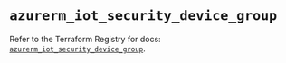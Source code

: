 # `azurerm_iot_security_device_group`

Refer to the Terraform Registry for docs: [`azurerm_iot_security_device_group`](https://registry.terraform.io/providers/hashicorp/azurerm/3.100.0/docs/resources/iot_security_device_group).

